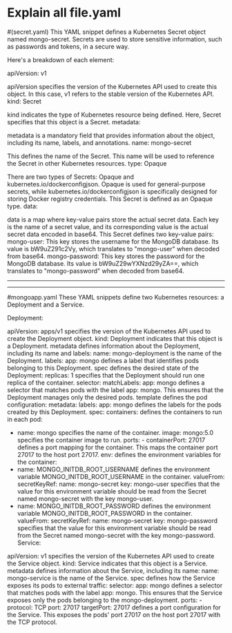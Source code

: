 # Explain all file.yaml 
#(secret.yaml)
This YAML snippet defines a Kubernetes Secret object named mongo-secret. Secrets are used to store sensitive information, such as passwords and tokens, in a secure way.

Here's a breakdown of each element:

apiVersion: v1

apiVersion specifies the version of the Kubernetes API used to create this object.
In this case, v1 refers to the stable version of the Kubernetes API.
kind: Secret

kind indicates the type of Kubernetes resource being defined.
Here, Secret specifies that this object is a Secret.
metadata:

metadata is a mandatory field that provides information about the object, including its name, labels, and annotations.
name: mongo-secret

This defines the name of the Secret. This name will be used to reference the Secret in other Kubernetes resources.
type: Opaque

There are two types of Secrets: Opaque and kubernetes.io/dockerconfigjson.
Opaque is used for general-purpose secrets, while kubernetes.io/dockerconfigjson is specifically designed for storing Docker registry credentials.
This Secret is defined as an Opaque type.
data:

data is a map where key-value pairs store the actual secret data.
Each key is the name of a secret value, and its corresponding value is the actual secret data encoded in base64.
This Secret defines two key-value pairs:
mongo-user: This key stores the username for the MongoDB database. Its value is bW9uZ291c2Vy, which translates to "mongo-user" when decoded from base64.
mongo-password: This key stores the password for the MongoDB database. Its value is bW9uZ29wYXNzd29yZA==, which translates to "mongo-password" when decoded from base64.



-------------------------------------------------------------------------
-------------------------------------------------------------------
#mongoapp.yaml 
These YAML snippets define two Kubernetes resources: a Deployment and a Service.

Deployment:

apiVersion: apps/v1 specifies the version of the Kubernetes API used to create the Deployment object.
kind: Deployment indicates that this object is a Deployment.
metadata defines information about the Deployment, including its name and labels:
name: mongo-deployment is the name of the Deployment.
labels: app: mongo defines a label that identifies pods belonging to this Deployment.
spec defines the desired state of the Deployment:
replicas: 1 specifies that the Deployment should run one replica of the container.
selector: matchLabels: app: mongo defines a selector that matches pods with the label app: mongo. This ensures that the Deployment manages only the desired pods.
template defines the pod configuration:
metadata: labels: app: mongo defines the labels for the pods created by this Deployment.
spec: containers: defines the containers to run in each pod:
- name: mongo specifies the name of the container.
image: mongo:5.0 specifies the container image to run.
ports: - containerPort: 27017 defines a port mapping for the container. This maps the container port 27017 to the host port 27017.
env: defines the environment variables for the container:
- name: MONGO_INITDB_ROOT_USERNAME defines the environment variable MONGO_INITDB_ROOT_USERNAME in the container.
valueFrom: secretKeyRef: name: mongo-secret key: mongo-user specifies that the value for this environment variable should be read from the Secret named mongo-secret with the key mongo-user.
- name: MONGO_INITDB_ROOT_PASSWORD defines the environment variable MONGO_INITDB_ROOT_PASSWORD in the container.
valueFrom: secretKeyRef: name: mongo-secret key: mongo-password specifies that the value for this environment variable should be read from the Secret named mongo-secret with the key mongo-password.
Service:

apiVersion: v1 specifies the version of the Kubernetes API used to create the Service object.
kind: Service indicates that this object is a Service.
metadata defines information about the Service, including its name:
name: mongo-service is the name of the Service.
spec defines how the Service exposes its pods to external traffic:
selector: app: mongo defines a selector that matches pods with the label app: mongo. This ensures that the Service exposes only the pods belonging to the mongo-deployment.
ports: - protocol: TCP port: 27017 targetPort: 27017 defines a port configuration for the Service. This exposes the pods' port 27017 on the host port 27017 with the TCP protocol.

